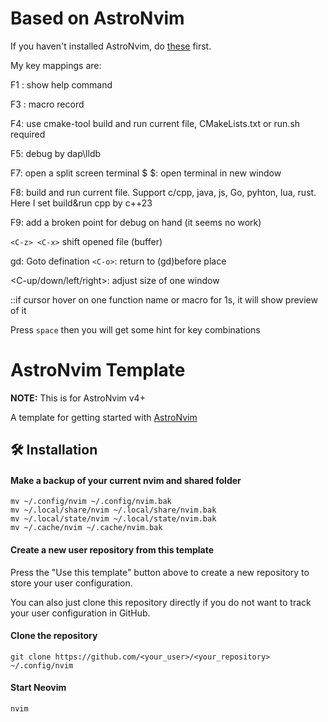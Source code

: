 # Based on AstroNvim

If you haven't installed AstroNvim, do [these](#dodo) first.


My key mappings are:

F1 : show help command

F3 : macro record

F4:  use cmake-tool build and run current file, CMakeLists.txt or run.sh required

F5:  debug by dap\lldb

F7:  open a split screen terminal
$ <S-n> $: open terminal in new window

F8: build and run current file. Support c/cpp, java, js, Go, pyhton, lua, rust. Here I set build&run cpp by c++23

F9:  add a broken point for debug on hand (it seems no work)

`<C-z> <C-x>` shift opened file (buffer)

gd: Goto defination
`<C-o>`: return to (gd)before place

<C-up/down/left/right>: adjust size of one window

::if cursor hover on one function name or macro for 1s, it will show preview of it

Press `space` then you will get some hint for key combinations


# <span id="dodo">AstroNvim Template</span>

**NOTE:** This is for AstroNvim v4+

A template for getting started with [AstroNvim](https://github.com/AstroNvim/AstroNvim)

## 🛠️ Installation

#### Make a backup of your current nvim and shared folder

```shell
mv ~/.config/nvim ~/.config/nvim.bak
mv ~/.local/share/nvim ~/.local/share/nvim.bak
mv ~/.local/state/nvim ~/.local/state/nvim.bak
mv ~/.cache/nvim ~/.cache/nvim.bak
```

#### Create a new user repository from this template

Press the "Use this template" button above to create a new repository to store your user configuration.

You can also just clone this repository directly if you do not want to track your user configuration in GitHub.

#### Clone the repository

```shell
git clone https://github.com/<your_user>/<your_repository> ~/.config/nvim
```

#### Start Neovim

```shell
nvim
```
